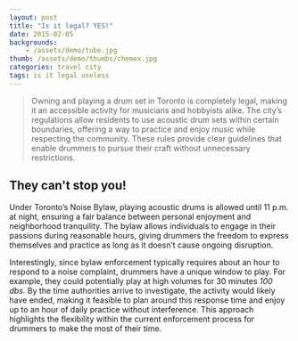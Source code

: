 ```yaml
---
layout: post
title: "Is it legal? YES!"
date: 2015-02-05
backgrounds:
    - /assets/demo/tube.jpg
thumb: /assets/demo/thumbs/chemex.jpg
categories: travel city
tags: is it legal useless
---
```


> Owning and playing a drum set in Toronto is completely legal, making it an
> accessible activity for musicians and hobbyists alike. The city’s regulations
> allow residents to use acoustic drum sets within certain boundaries, offering
> a way to practice and enjoy music while respecting the community. These rules
> provide clear guidelines that enable drummers to pursue their craft without
> unnecessary restrictions.

## They can't stop you!

Under Toronto’s Noise Bylaw, playing acoustic drums is allowed until 11 p.m. at
night, ensuring a fair balance between personal enjoyment and neighborhood
tranquility. The bylaw allows individuals to engage in their passions during
reasonable hours, giving drummers the freedom to express themselves and practice
as long as it doesn’t cause ongoing disruption.

Interestingly, since bylaw enforcement typically requires about an hour to
respond to a noise complaint, drummers have a unique window to play. For
example, they could potentially play at high volumes for 30 minutes *100 dbs*. By the time
authorities arrive to investigate, the activity would likely have ended, making
it feasible to plan around this response time and enjoy up to an hour of daily
practice without interference. This approach highlights the flexibility within
the current enforcement process for drummers to make the most of their time.

